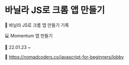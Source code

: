 # 바닐라 JS로 크롬 앱 만들기


📌 바닐라 JS로 크롬 앱 만들기 기록   

💻 Momentum 앱 만들기

📅 22.01.23 ~

🔗 <https://nomadcoders.co/javascript-for-beginners/lobby>

